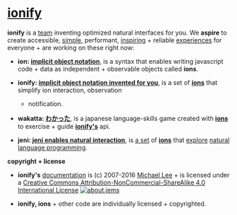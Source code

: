 # [ionify](http://ionify.org)

**ionify** is a [team](https://github.com/orgs/ionify/people)
inventing optimized natural interfaces for you. We **aspire** to create
accessible,
[simple](https://cdn.rawgit.com/ionify/jems/public/animated.logo/), performant,
[inspiring](https://github.com/ionify/jems/blob/public/jeni/jeni.play.js) +
reliable [experiences](https://github.com/ionify/jems?files=1)
for everyone + are working on these right now:

+ **ion: [implicit object notation](ion.md)**,
  is a syntax that enables writing javascript code + data as independent +
  observable objects called **ions**.


+ **ionify: [implicit object notation invented for you](https://github.com/ionify/ionify)**,
  is a set of [**ions**](ion.md) that simplify ion interaction, observation
  + notification.


+ **wakatta: [わかった](https://rawgit.com/ionify/jems/public/kana.game/)**,
  is a japanese language-skills game created with [**ions**](ion.md) to
  exercise + guide [**ionify's**](https://github.com/ionify/ionify) api.


+ **jeni: [jeni enables natural interaction](https://rawgit.com/ionify/jems/public/jeni/)**,
  is [a set](https://github.com/ionify/jems/tree/public/jeni)
  of [**ions**](ion.md) that
  [explore](https://github.com/ionify/jems/blob/public/jeni/jeni.play.js)
  [natural language programming](https://en.wikipedia.org/wiki/Natural_language_programming).


**copyright + license**

* **ionify's** [documentation](https://github.com/ionify/about) is (c) 2007-2016 [Michael Lee](http://iskitz.com) + is licensed under a
  [Creative Commons Attribution-NonCommercial-ShareAlike 4.0 International License](http://creativecommons.org/licenses/by-nc-sa/4.0/) [![about.jems](https://i.creativecommons.org/l/by-nc-sa/4.0/80x15.png "Creative Commons License")](http://creativecommons.org/licenses/by-nc-sa/4.0/)


* **ionify, ions** + other code are individually licensed + copyrighted.